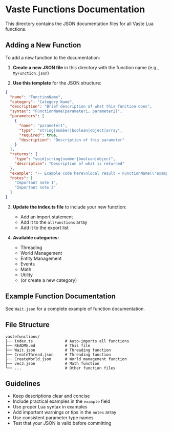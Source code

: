 # Vaste Functions Documentation

This directory contains the JSON documentation files for all Vaste Lua functions.

## Adding a New Function

To add a new function to the documentation:

1. **Create a new JSON file** in this directory with the function name (e.g., `MyFunction.json`)

2. **Use this template** for the JSON structure:

```json
{
  "name": "FunctionName",
  "category": "Category Name",
  "description": "Brief description of what this function does",
  "syntax": "FunctionName(parameter1, parameter2)",
  "parameters": [
    {
      "name": "parameter1",
      "type": "string|number|boolean|object|array",
      "required": true,
      "description": "Description of this parameter"
    }
  ],
  "returns": {
    "type": "void|string|number|boolean|object",
    "description": "Description of what is returned"
  },
  "example": "-- Example code here\nlocal result = FunctionName(\"example\", 123)\nprint(result)",
  "notes": [
    "Important note 1",
    "Important note 2"
  ]
}
```

3. **Update the index.ts file** to include your new function:
   - Add an import statement
   - Add it to the `allFunctions` array
   - Add it to the export list

4. **Available categories:**
   - Threading
   - World Management
   - Entity Management
   - Events
   - Math
   - Utility
   - (or create a new category)

## Example Function Documentation

See `Wait.json` for a complete example of function documentation.

## File Structure

```
vastefunctions/
├── index.ts              # Auto-imports all functions
├── README.md             # This file
├── Wait.json             # Threading function
├── CreateThread.json     # Threading function
├── CreateWorld.json      # World management function
├── vec3.json             # Math function
└── ...                   # Other function files
```

## Guidelines

- Keep descriptions clear and concise
- Include practical examples in the `example` field
- Use proper Lua syntax in examples
- Add important warnings or tips in the `notes` array
- Use consistent parameter type names
- Test that your JSON is valid before committing